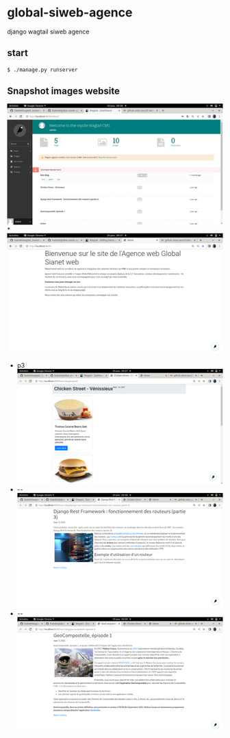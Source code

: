 # global-siweb-agence
django wagtail siweb agence 


## start

```sh
$ ./manage.py runserver
```

## Snapshot images website

![photo 1](./global-siweb-agence_01.png)
* 
![photo 1](./global-siweb-agence_02.png)
* p3
![photo 1](./global-siweb-agence_03.png)
* --
![photo 1](./global-siweb-agence_04.png)
* --
![photo 1](./global-siweb-agence_05.png)
